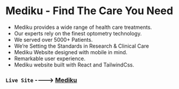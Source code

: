 # Mediku - Find The Care You Need

* Mediku provides a wide range of health care treatments.
* Our experts rely on the finest optometry technology.
* We served over 5000+ Patients.
* We’re Setting the Standards in Research & Clinical Care
* Mediku Website designed with mobile in mind.
* Remarkable user experience.
* Mediku website built with React and TailwindCss.


### `Live Site` ----> [Mediku](https://mediku-health.web.app/)